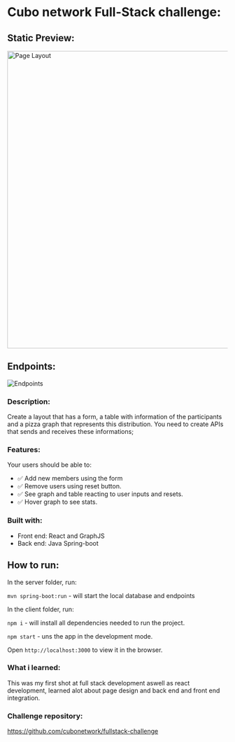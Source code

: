 # Cubo network Full-Stack challenge:
## Static Preview:

<img src="https://i.imgur.com/DaJm0qG.png" width= "681" alt="Page Layout">

## Endpoints:

<img src="https://i.imgur.com/uSsN66U.png" alt="Endpoints">

### Description:

Create a layout that has a form, a table with  information of the participants and a pizza graph that represents this distribution.
You need to create APIs that sends and receives these informations;

### Features:

Your users should be able to:

- :white_check_mark: Add new members using the form
- :white_check_mark: Remove users using reset button.
- :white_check_mark: See graph and table reacting to user inputs and resets.
- :white_check_mark: Hover graph to see stats.


### Built with:
- Front end: React and GraphJS
- Back end: Java Spring-boot


## How to run:
In the server folder, run:

`mvn spring-boot:run` - will start the local database and endpoints

In the client folder, run:

`npm i`  - will install all dependencies needed to run the project.

`npm start` - uns the app in the development mode.

Open `http://localhost:3000` to view it in the browser.

### What i learned:

This was my first shot at full stack development aswell as react development, learned alot about page design and back end and front end integration.

### Challenge repository:

https://github.com/cubonetwork/fullstack-challenge
